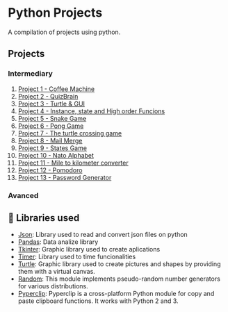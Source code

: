 # Python Projects
A compilation of projects using python.

## Projects 
### Intermediary 
1. [Project 1 - Coffee Machine](https://github.com/Minji0h/Python/tree/main/Project%2001%20-%20Coffee%20Machine)
2. [Project 2 - QuizBrain](https://github.com/Minji0h/Python/tree/main/Project%2002%20-%20QuizBrain)
3. [Project 3 - Turtle & GUI](https://github.com/Minji0h/Python/tree/main/Project%2003%20-%20Turtle%20%26%20GUI)
4. [Project 4 - Instance, state and High order Funcions](https://github.com/Minji0h/Python/tree/main/Project%2004%20-%20Instances%2C%20State%20and%20Higher%20Order%20Functions)
5. [Project 5 - Snake Game](https://github.com/Minji0h/Python/tree/main/Project%2005%20-%20Snake%20Game)
6. [Project 6 - Pong Game](https://github.com/Minji0h/Python/tree/main/Project%2006%20-%20Pong%20Game)
7. [Project 7 - The turtle crossing game](https://github.com/Minji0h/Python/tree/main/Project%2006%20-%20Pong%20Game)
8. [Project 8 - Mail Merge](https://github.com/Minji0h/Python/tree/main/Project%2007%20-%20The%20Turtle%20Crossing%20Game)
9. [Project 9 - States Game](https://github.com/Minji0h/Python/tree/main/Project%2009%20-%20States%20Game)
10. [Project 10 - Nato Alphabet](https://github.com/Minji0h/Python/tree/main/Project%2010%20-%20Nato%20Alphabet)
11. [Project 11 - Mile to kilometer converter](https://github.com/Minji0h/Python/tree/main/Project%2011%20-%20Mile%20to%20kilometer%20converter)
12. [Project 12 - Pomodoro](https://github.com/Minji0h/Python/tree/main/Project%2012%20-%20Pomodoro)
12. [Project 13 - Password Generator](https://github.com/Minji0h/Python/tree/main/Project%2013%20-%20Password%20Manager)

### Avanced



## :department_store: Libraries used
* [Json](https://docs.python.org/3/library/json.html): Library used to read and convert json files on python
* [Pandas](https://pandas.pydata.org/): Data analize library
* [Tkinter](https://docs.python.org/3/library/tkinter.html): Graphic library used to create aplications
* [Timer](https://docs.python.org/3/library/time.html): Library used to time funcionalities
* [Turtle](https://docs.python.org/3/library/turtle.html#turtle.filling): Graphic library used to create pictures and shapes by providing them with a virtual canvas.
* [Random](https://docs.python.org/3/library/random.html): This module implements pseudo-random number generators for various distributions.
* [Pyperclip](https://pypi.org/project/pyperclip/): Pyperclip is a cross-platform Python module for copy and paste clipboard functions. It works with Python 2 and 3.
